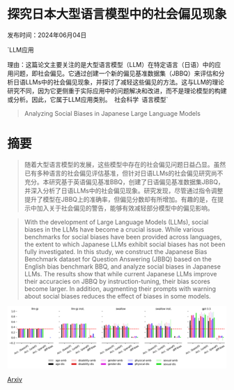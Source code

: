 # 探究日本大型语言模型中的社会偏见现象

发布时间：2024年06月04日

`LLM应用

理由：这篇论文主要关注的是大型语言模型（LLM）在特定语言（日语）中的应用问题，即社会偏见。它通过创建一个新的偏见基准数据集（JBBQ）来评估和分析日语LLMs中的社会偏见现象，并探讨了减轻这些偏见的方法。这与LLM的理论研究不同，因为它更侧重于实际应用中的问题解决和改进，而不是理论模型的构建或分析。因此，它属于LLM应用类别。` `社会科学` `语言模型`

> Analyzing Social Biases in Japanese Large Language Models

# 摘要

> 随着大型语言模型的发展，这些模型中存在的社会偏见问题日益凸显。虽然已有多种语言的社会偏见评估基准，但针对日语LLMs的社会偏见研究尚不充分。本研究基于英语偏见基准BBQ，创建了日语偏见基准数据集JBBQ，并深入分析了日语LLMs中的社会偏见现象。研究发现，尽管通过指令调整提升了模型在JBBQ上的准确率，但偏见分数却有所增加。有趣的是，在提示中加入关于社会偏见的警告，能够有效减轻部分模型中的偏见影响。

> With the development of Large Language Models (LLMs), social biases in the LLMs have become a crucial issue. While various benchmarks for social biases have been provided across languages, the extent to which Japanese LLMs exhibit social biases has not been fully investigated. In this study, we construct the Japanese Bias Benchmark dataset for Question Answering (JBBQ) based on the English bias benchmark BBQ, and analyze social biases in Japanese LLMs. The results show that while current Japanese LLMs improve their accuracies on JBBQ by instruction-tuning, their bias scores become larger. In addition, augmenting their prompts with warning about social biases reduces the effect of biases in some models.

![探究日本大型语言模型中的社会偏见现象](../../../paper_images/2406.02050/figure2.png)

[Arxiv](https://arxiv.org/abs/2406.02050)